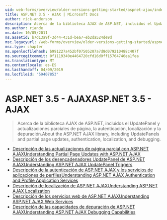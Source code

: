 ```yaml
---
uid: web-forms/overview/older-versions-getting-started/aspnet-ajax/index
title: ASP.NET 3.5 - AJAX | Microsoft Docs
author: rick-anderson
description: Acerca de la biblioteca AJAX de ASP.NET, incluidos el UpdatePanel y actualizaciones parciales de página, la autenticación, localización y la depuración.
ms.author: riande
ms.date: 10/05/2011
ms.assetid: b7d13a9f-3d44-431d-bea7-eb2da524de9d
msc.legacyurl: /web-forms/overview/older-versions-getting-started/aspnet-ajax
msc.type: chapter
ms.openlocfilehash: b991227a452bf07505207a7d8d079210488c407f
ms.sourcegitcommit: 0f1119340e4464720cfd16d0ff15764746ea1fea
ms.translationtype: MT
ms.contentlocale: es-ES
ms.lasthandoff: 04/09/2019
ms.locfileid: "59407853"
---
```

# <a name="aspnet-35---ajax"></a><span data-ttu-id="b3ae9-103">ASP.NET 3.5 - AJAX</span><span class="sxs-lookup"><span data-stu-id="b3ae9-103">ASP.NET 3.5 - AJAX</span></span>

> <span data-ttu-id="b3ae9-104">Acerca de la biblioteca AJAX de ASP.NET, incluidos el UpdatePanel y actualizaciones parciales de página, la autenticación, localización y la depuración.</span><span class="sxs-lookup"><span data-stu-id="b3ae9-104">About the ASP.NET AJAX library, including UpdatePanels and partial page updates, authentication, localization, and debugging.</span></span>


- [<span data-ttu-id="b3ae9-105">Descripción de las actualizaciones de página parcial con ASP.NET AJAX</span><span class="sxs-lookup"><span data-stu-id="b3ae9-105">Understanding Partial Page Updates with ASP.NET AJAX</span></span>](understanding-partial-page-updates-with-asp-net-ajax.md)
- [<span data-ttu-id="b3ae9-106">Descripción de los desencadenadores UpdatePanel de ASP.NET AJAX</span><span class="sxs-lookup"><span data-stu-id="b3ae9-106">Understanding ASP.NET AJAX UpdatePanel Triggers</span></span>](understanding-asp-net-ajax-updatepanel-triggers.md)
- [<span data-ttu-id="b3ae9-107">Descripción de la autenticación de ASP.NET AJAX y los servicios de aplicaciones de perfiles</span><span class="sxs-lookup"><span data-stu-id="b3ae9-107">Understanding ASP.NET AJAX Authentication and Profile Application Services</span></span>](understanding-asp-net-ajax-authentication-and-profile-application-services.md)
- [<span data-ttu-id="b3ae9-108">Descripción de localización de ASP.NET AJAX</span><span class="sxs-lookup"><span data-stu-id="b3ae9-108">Understanding ASP.NET AJAX Localization</span></span>](understanding-asp-net-ajax-localization.md)
- [<span data-ttu-id="b3ae9-109">Descripción de los servicios web de ASP.NET AJAX</span><span class="sxs-lookup"><span data-stu-id="b3ae9-109">Understanding ASP.NET AJAX Web Services</span></span>](understanding-asp-net-ajax-web-services.md)
- [<span data-ttu-id="b3ae9-110">Descripción de las capacidades de depuración de ASP.NET AJAX</span><span class="sxs-lookup"><span data-stu-id="b3ae9-110">Understanding ASP.NET AJAX Debugging Capabilities</span></span>](understanding-asp-net-ajax-debugging-capabilities.md)
